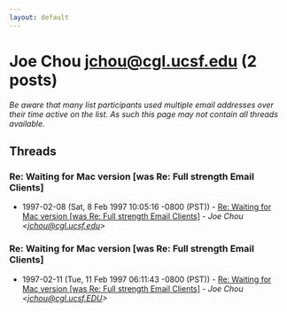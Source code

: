 ```yaml
---
layout: default
---
```


# Joe Chou <jchou@cgl.ucsf.edu> (2 posts)

_Be aware that many list participants used multiple email addresses over their time active on the list. As such this page may not contain all threads available._

## Threads

### Re: Waiting for Mac version [was Re: Full strength Email Clients]
+ 1997-02-08 (Sat, 8 Feb 1997 10:05:16 -0800 (PST)) - [Re: Waiting for Mac version [was Re: Full strength Email Clients]](/archive/1997/02/3d016d8fe51fc6209bc0b112aac6dd09ee04e145e0e95c42457b2de44312bb99) - _Joe Chou \<jchou@cgl.ucsf.edu\>_

### Re: Waiting for Mac version [was Re: Full strength Email Clients]
+ 1997-02-11 (Tue, 11 Feb 1997 06:11:43 -0800 (PST)) - [Re: Waiting for Mac version [was Re: Full strength Email Clients]](/archive/1997/02/74ec95fe002f5e54af7115baf574db455659affdcd5eee2c4c1b0fdc55cfcb0f) - _Joe Chou \<jchou@cgl.ucsf.EDU\>_

